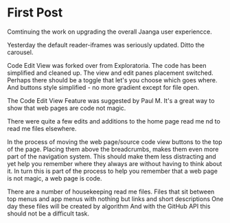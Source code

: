 First Post
===

Comtinuing the work on upgrading the overall Jaanga user experiencce.

Yesterday the default reader-iframes was seriously updated. Ditto the carousel.

Code Edit View was forked over from Exploratoria. The code has been simplified and cleaned up. 
The view and edit panes placement switched. 
Perhaps there should be a toggle that let's you choose which goes where.
And buttons style simplified - no more gradient except for file open.

The Code Edit View Feature was suggested by Paul M. 
It's a great way to show that web pages are code not magic.

There were quite a few edits and additions to the home page read me nd to read me files elsewhere.

In the process of moving the web page/source code view buttons to the top of the page.
Placing them above the breadcrumbs, makes them even more part of the navigation system.
This should make them less distracting and yet help you remember where they always are without having to think about it.
In turn this is part of the process to help you remember that a web page is not magic, a web page is code.

There are a number of housekeeping read me files. 
Files that sit between top menus and app menus with nothing but links and short descriptions
One day these files will be created by algorithm
And with the GitHub API this should not be a difficult task.

